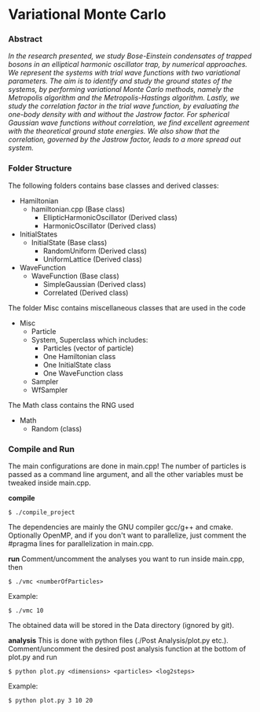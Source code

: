 # Variational Monte Carlo

### Abstract

*In the research presented, we study Bose-Einstein condensates of trapped bosons in an elliptical harmonic oscillator trap, by numerical approaches. We represent the systems with trial wave functions with two variational parameters. The aim is to identify and study the ground states of the systems, by performing variational Monte Carlo methods, namely the Metropolis algorithm and the Metropolis-Hastings algorithm. Lastly, we study the correlation factor in the trial wave function, by evaluating the one-body density with and without the Jastrow factor. For spherical Gaussian wave functions without correlation, we find excellent agreement with the theoretical ground state energies. We also show that the correlation, governed by the Jastrow factor, leads to a more spread out system.*

### Folder Structure

The following folders contains base classes and derived classes:

* Hamiltonian
    * hamiltonian.cpp (Base class)
        * EllipticHarmonicOscillator (Derived class)
        * HarmonicOscillator (Derived class)
* InitialStates
    * InitialState (Base class)
        * RandomUniform (Derived class)
        * UniformLattice (Derived class)
* WaveFunction
    * WaveFunction (Base class)
        * SimpleGaussian (Derived class)
        * Correlated (Derived class)

The folder Misc contains miscellaneous classes that are used in the code

* Misc
    * Particle
    * System, Superclass which includes:
        * Particles (vector of particle)
        * One Hamiltonian class
        * One InitialState class
        * One WaveFunction class
    * Sampler
    * WfSampler

The Math class contains the RNG used

* Math
    * Random (class)

### Compile and Run

The main configurations are done in main.cpp! The number of particles is passed
as a command line argument, and all the other variables must be tweaked inside main.cpp.

**compile**
```
$ ./compile_project
```
The dependencies are mainly the GNU compiler gcc/g++ and cmake. Optionally OpenMP, and if you don't want to parallelize, just comment the #pragma lines for parallelization in main.cpp.

**run**
Comment/uncomment the analyses you want to run inside main.cpp, then
```
$ ./vmc <numberOfParticles>
```
Example:
```
$ ./vmc 10
```
The obtained data will be stored in the Data directory (ignored by git).

**analysis**
This is done with python files (./Post Analysis/plot.py etc.). Comment/uncomment the desired post analysis function at the bottom of plot.py and run
```
$ python plot.py <dimensions> <particles> <log2steps>
```
Example:
```
$ python plot.py 3 10 20
```
